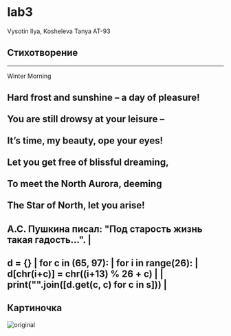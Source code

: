 # lab3
Vysotin Ilya, Kosheleva Tanya AT-93
## Стихотворение
--------------------------------------------------------------
Winter Morning <br/>                                         
                                                             
Hard frost and sunshine – a day of pleasure! <br/>           
You are still drowsy at your leisure – <br/>                 
It’s time, my beauty, ope your eyes! <br/>                   
Let you get free of blissful dreaming, <br/>                 
To meet the North Aurora, deeming <br/>                      
The Star of North, let you arise! <br/>                      
--------------------------------------------------------------
А.С. Пушкина писал: "Под старость жизнь такая гадость...".   |
--------------------------------------------------------------
d = {}                                                       |
for c in (65, 97):                                           |
    for i in range(26):                                      |
        d[chr(i+c)] = chr((i+13) % 26 + c)                   |
                                                             |
print("".join([d.get(c, c) for c in s]))                     |
-------------------------------------------------------------- 
## Картиночка
![original](https://user-images.githubusercontent.com/105457873/168159706-707b85c8-cbfd-4b78-85f6-347120fb45b8.jpg)
